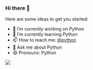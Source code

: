 ### Hi there 👋

Here are some ideas to get you started:

- 🔭 I’m currently working on Python
- 🌱 I’m currently learning Python
- 📫 How to reach me: [@python](https://join.status.im/u/0x04700a0f95e17ab13a73c466006deb266cad5c7f35292226f8032be24e1e74fc230d217aee809c97864fb81e152032e135c4ca10ae0761a59a1847b6aa43ed6049)
- 💬 Ask me about Python
- 😄 Pronouns: Python

<img src="https://github-readme-stats.vercel.app/api?username=fasihahmad&&show_icons=true&title_color=ffffff&icon_color=bb2acf&text_color=daf7dc&bg_color=191919">
